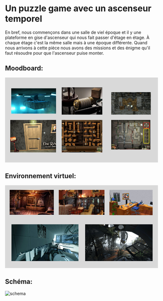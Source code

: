 # Un puzzle game avec un ascenseur temporel
En bref, nous commençons dans une salle de viel époque et il y une plateforme en gise d'ascenseur qui nous fait passer d'étage en étage. À chaque étage c'est la même salle mais à une époque différente. Quand nous arrivons à cette pièce nous avons des missions et des énigme qu'il faut résoudre pour que l'ascenseur puise monter.


## Moodboard:
![moodboard](medias/moodboard_vr.png)


## Environnement virtuel:
![environnement](medias/environnement.png)



## Schéma:
![schema](medias/)
